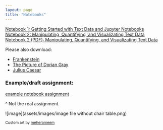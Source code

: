 ```yaml
---
layout: page
title: "Notebooks"
---
```


[Notebook 1: Getting Started with Text Data and Jupyter Notebooks](notebooks/notebook1_getting_started_with_text_data_and_jupyter_notebooks.ipynb) <br>
[Notebook 2: Manipulating, Quantifying, and Visualizating Text Data](notebooks/soc128d_notebook_2_manipulating_quantifying_visualizing_text_data.ipynb) <br>
[Notebook 2 (PDF): Manipulating, Quantifying, and Visualizating Text Data](soc128d_notebook_2_manipulating_quantifying_visualizing_text_data.pdf
)

Please also download:
- [Frankenstein](notebooks/frankenstein.txt)
- [The Picture of Dorian Gray](notebooks/picture_of_dorian_gray.txt)
- [Julius Caesar](notebooks/julius_caesar.txt)

### Example/draft assignment:
[example notebook assignment](notebooks/soc128d_example_notebook_6_21.pdf)

^ Not the real assignment.

![image](assets/images/image file without chair table.png)

<sub>Custom art by [meherameem](https://www.fiverr.com/meherameem)</sub>
